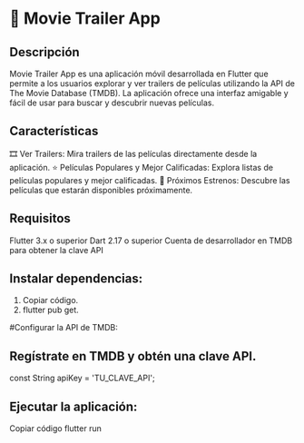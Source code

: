 # 🎥 Movie Trailer App
## Descripción
Movie Trailer App es una aplicación móvil desarrollada en Flutter que permite a los usuarios explorar y ver trailers de películas utilizando la API de The Movie Database (TMDB). La aplicación ofrece una interfaz amigable y fácil de usar para buscar y descubrir nuevas películas.

## Características
🎞️ Ver Trailers: Mira trailers de las películas directamente desde la aplicación.
⭐ Películas Populares y Mejor Calificadas: Explora listas de películas populares y mejor calificadas.
📅 Próximos Estrenos: Descubre las películas que estarán disponibles próximamente.

## Requisitos
Flutter 3.x o superior
Dart 2.17 o superior
Cuenta de desarrollador en TMDB para obtener la clave API

## Instalar dependencias:
1. Copiar código.
2. flutter pub get.

   
#Configurar la API de TMDB:
## Regístrate en TMDB y obtén una clave API.
const String apiKey = 'TU_CLAVE_API';


## Ejecutar la aplicación:
Copiar código
flutter run
